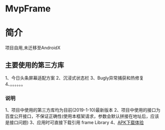 # MvpFrame
# 简介
项目自用,未迁移至AndroidX
## 主要使用的第三方库
1、今日头条屏幕适配方案
2、沉浸式状态栏
3、Bugly异常捕获和热修复  
4、。。。。。。
### 说明
1、项目中使用的第三方库均为目前(2019-1-10)最新版本
2、项目中使用的接口为百度公开接口，不保证正确性(使用本框架请求，参数会默认拼接在地址后，应该是接口问题)
3、应用时可直接下载引用 frame Library
4、[APK下载体验](https://github.com/OneGreenHand/FrameSupport/blob/master/%E5%AE%89%E8%A3%85%E5%8C%85/FrameSupport.apk)